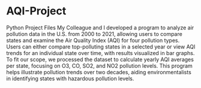 # AQI-Project
Python Project Files
My Colleague and I developed a program to analyze air pollution data in the U.S. from 2000 to 2021, allowing users to compare states and examine the Air Quality Index (AQI) for four pollution types. Users can either compare top-polluting states in a selected year or view AQI trends for an individual state over time, with results visualized in bar graphs. To fit our scope, we processed the dataset to calculate yearly AQI averages per state, focusing on O3, CO, SO2, and NO2 pollution levels. This program helps illustrate pollution trends over two decades, aiding environmentalists in identifying states with hazardous pollution levels.
